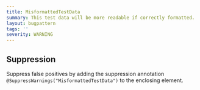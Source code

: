 ```yaml
---
title: MisformattedTestData
summary: This test data will be more readable if correctly formatted.
layout: bugpattern
tags: ''
severity: WARNING
---
```


<!--
*** AUTO-GENERATED, DO NOT MODIFY ***
To make changes, edit the @BugPattern annotation or the explanation in docs/bugpattern.
-->



## Suppression
Suppress false positives by adding the suppression annotation `@SuppressWarnings("MisformattedTestData")` to the enclosing element.
